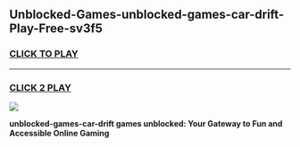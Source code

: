
## Unblocked-Games-unblocked-games-car-drift-Play-Free-sv3f5
<h3>
<a href="https://premium76.site?title=unblocked-games-car-drift&ref=23A">CLICK TO PLAY</a></h3>
<hr>

<h3>
<a href="https://premium76.site?title=unblocked-games-car-drift&ref=23A">CLICK 2 PLAY</a>
  
</h3>

<a href="https://premium76.site?title=unblocked-games-car-drift&ref=23A"><img src="https://clearcache.store/games.png"></a>


**unblocked-games-car-drift games unblocked: Your Gateway to Fun and Accessible Online Gaming**
